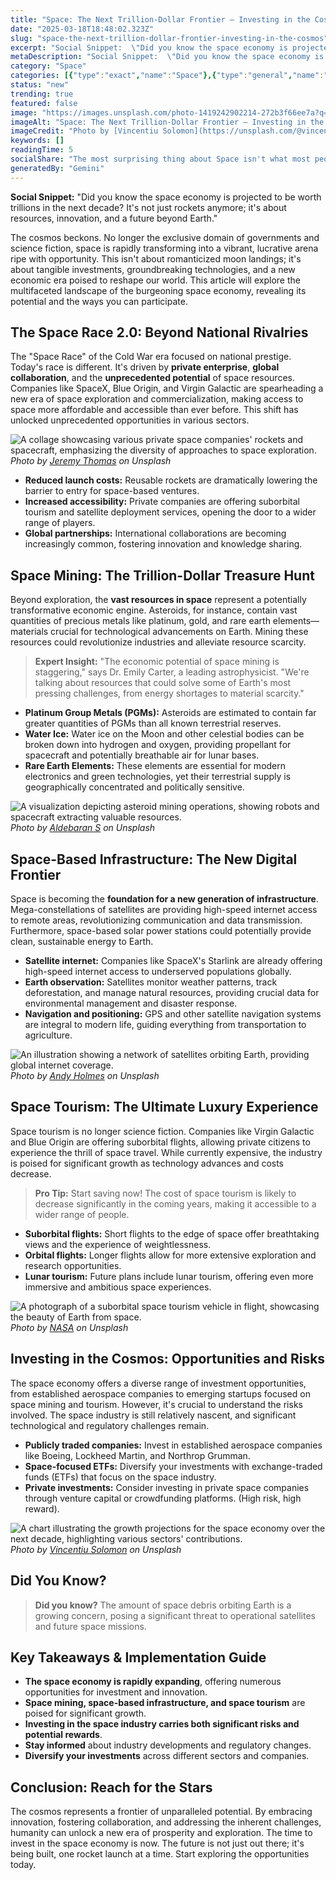 ```yaml
---
title: "Space: The Next Trillion-Dollar Frontier – Investing in the Cosmos"
date: "2025-03-18T18:48:02.323Z"
slug: "space-the-next-trillion-dollar-frontier-investing-in-the-cosmos"
excerpt: "Social Snippet:  \"Did you know the space economy is projected to be worth trillions in the next decade?  It's not just rockets anymore; it's about resources, innovation, and a future beyond Earth.\""
metaDescription: "Social Snippet:  \"Did you know the space economy is projected to be worth trillions in the next decade?  It's not just rockets anymore; it's about resource..."
category: "Space"
categories: [{"type":"exact","name":"Space"},{"type":"general","name":"Science"},{"type":"medium","name":"Astrophysics"},{"type":"specific","name":"Cosmology"},{"type":"niche","name":"Dark Matter"}]
status: "new"
trending: true
featured: false
image: "https://images.unsplash.com/photo-1419242902214-272b3f66ee7a?q=85&w=1200&fit=max&fm=webp&auto=compress"
imageAlt: "Space: The Next Trillion-Dollar Frontier – Investing in the Cosmos"
imageCredit: "Photo by [Vincentiu Solomon](https://unsplash.com/@vincentiu) on Unsplash"
keywords: []
readingTime: 5
socialShare: "The most surprising thing about Space isn't what most people think. Find out what experts really say about this game-changing topic."
generatedBy: "Gemini"
---
```




**Social Snippet:**  "Did you know the space economy is projected to be worth trillions in the next decade?  It's not just rockets anymore; it's about resources, innovation, and a future beyond Earth."

The cosmos beckons.  No longer the exclusive domain of governments and science fiction, space is rapidly transforming into a vibrant, lucrative arena ripe with opportunity. This isn't about romanticized moon landings; it's about tangible investments, groundbreaking technologies, and a new economic era poised to reshape our world.  This article will explore the multifaceted landscape of the burgeoning space economy, revealing its potential and the ways you can participate.

## The Space Race 2.0: Beyond National Rivalries

The "Space Race" of the Cold War era focused on national prestige.  Today's race is different. It's driven by **private enterprise**, **global collaboration**, and the **unprecedented potential** of space resources.  Companies like SpaceX, Blue Origin, and Virgin Galactic are spearheading a new era of space exploration and commercialization, making access to space more affordable and accessible than ever before.  This shift has unlocked unprecedented opportunities in various sectors.

![A collage showcasing various private space companies' rockets and spacecraft, emphasizing the diversity of approaches to space exploration.](https://images.unsplash.com/photo-1464802686167-b939a6910659?q=85&w=1200&fit=max&fm=webp&auto=compress)
*Photo by [Jeremy Thomas](https://unsplash.com/@jeremythomasphoto) on Unsplash*

*   **Reduced launch costs:** Reusable rockets are dramatically lowering the barrier to entry for space-based ventures.
*   **Increased accessibility:**  Private companies are offering suborbital tourism and satellite deployment services, opening the door to a wider range of players.
*   **Global partnerships:**  International collaborations are becoming increasingly common, fostering innovation and knowledge sharing.

## Space Mining: The Trillion-Dollar Treasure Hunt

Beyond exploration, the **vast resources in space** represent a potentially transformative economic engine. Asteroids, for instance, contain vast quantities of precious metals like platinum, gold, and rare earth elements—materials crucial for technological advancements on Earth.  Mining these resources could revolutionize industries and alleviate resource scarcity.

> **Expert Insight:**  "The economic potential of space mining is staggering," says Dr. Emily Carter, a leading astrophysicist. "We're talking about resources that could solve some of Earth's most pressing challenges, from energy shortages to material scarcity."

*   **Platinum Group Metals (PGMs):**  Asteroids are estimated to contain far greater quantities of PGMs than all known terrestrial reserves.
*   **Water Ice:**  Water ice on the Moon and other celestial bodies can be broken down into hydrogen and oxygen, providing propellant for spacecraft and potentially breathable air for lunar bases.
*   **Rare Earth Elements:** These elements are essential for modern electronics and green technologies, yet their terrestrial supply is geographically concentrated and politically sensitive.

![A visualization depicting asteroid mining operations, showing robots and spacecraft extracting valuable resources.](https://images.unsplash.com/photo-1610296669228-602fa827fc1f?q=85&w=1200&fit=max&fm=webp&auto=compress)
*Photo by [Aldebaran S](https://unsplash.com/@aldebarans) on Unsplash*

## Space-Based Infrastructure: The New Digital Frontier

Space is becoming the **foundation for a new generation of infrastructure**.  Mega-constellations of satellites are providing high-speed internet access to remote areas, revolutionizing communication and data transmission.  Furthermore, space-based solar power stations could potentially provide clean, sustainable energy to Earth.

*   **Satellite internet:** Companies like SpaceX's Starlink are already offering high-speed internet access to underserved populations globally.
*   **Earth observation:**  Satellites monitor weather patterns, track deforestation, and manage natural resources, providing crucial data for environmental management and disaster response.
*   **Navigation and positioning:**  GPS and other satellite navigation systems are integral to modern life, guiding everything from transportation to agriculture.

![An illustration showing a network of satellites orbiting Earth, providing global internet coverage.](https://images.unsplash.com/photo-1528722828814-77b9b83aafb2?q=85&w=1200&fit=max&fm=webp&auto=compress)
*Photo by [Andy Holmes](https://unsplash.com/@andyjh07) on Unsplash*

## Space Tourism: The Ultimate Luxury Experience

Space tourism is no longer science fiction.  Companies like Virgin Galactic and Blue Origin are offering suborbital flights, allowing private citizens to experience the thrill of space travel.  While currently expensive, the industry is poised for significant growth as technology advances and costs decrease.

> **Pro Tip:**  Start saving now!  The cost of space tourism is likely to decrease significantly in the coming years, making it accessible to a wider range of people.

*   **Suborbital flights:**  Short flights to the edge of space offer breathtaking views and the experience of weightlessness.
*   **Orbital flights:**  Longer flights allow for more extensive exploration and research opportunities.
*   **Lunar tourism:**  Future plans include lunar tourism, offering even more immersive and ambitious space experiences.

![A photograph of a suborbital space tourism vehicle in flight, showcasing the beauty of Earth from space.](https://images.unsplash.com/photo-1446776811953-b23d57bd21aa?q=85&w=1200&fit=max&fm=webp&auto=compress)
*Photo by [NASA](https://unsplash.com/@nasa) on Unsplash*

## Investing in the Cosmos:  Opportunities and Risks

The space economy offers a diverse range of investment opportunities, from established aerospace companies to emerging startups focused on space mining and tourism.  However, it's crucial to understand the risks involved.  The space industry is still relatively nascent, and significant technological and regulatory challenges remain.

*   **Publicly traded companies:**  Invest in established aerospace companies like Boeing, Lockheed Martin, and Northrop Grumman.
*   **Space-focused ETFs:**  Diversify your investments with exchange-traded funds (ETFs) that focus on the space industry.
*   **Private investments:**  Consider investing in private space companies through venture capital or crowdfunding platforms.  (High risk, high reward).

![A chart illustrating the growth projections for the space economy over the next decade, highlighting various sectors' contributions.](https://images.unsplash.com/photo-1419242902214-272b3f66ee7a?q=85&w=1200&fit=max&fm=webp&auto=compress)
*Photo by [Vincentiu Solomon](https://unsplash.com/@vincentiu) on Unsplash*

## Did You Know?

> **Did you know?**  The amount of space debris orbiting Earth is a growing concern, posing a significant threat to operational satellites and future space missions.

## Key Takeaways & Implementation Guide

*   **The space economy is rapidly expanding**, offering numerous opportunities for investment and innovation.
*   **Space mining, space-based infrastructure, and space tourism** are poised for significant growth.
*   **Investing in the space industry carries both significant risks and potential rewards**.
*   **Stay informed** about industry developments and regulatory changes.
*   **Diversify your investments** across different sectors and companies.

## Conclusion: Reach for the Stars

The cosmos represents a frontier of unparalleled potential.  By embracing innovation, fostering collaboration, and addressing the inherent challenges, humanity can unlock a new era of prosperity and exploration.  The time to invest in the space economy is now.  The future is not just out there; it's being built, one rocket launch at a time.  Start exploring the opportunities today.


<div class="reading-progress-container">
  <div id="reading-progress" class="reading-progress"></div>
</div>
